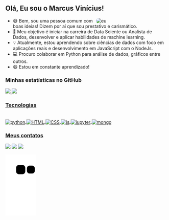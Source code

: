 ## Olá, Eu sou o Marcus Vinícius!

<img align="right" alt="eu" width="220px" style="border-radius:50px;" src="https://cdn.discordapp.com/attachments/880895506128199720/965310745002782770/WhatsApp_Image_2022-04-17_at_14.58.56.jpeg">
<p align="left">
  <ul>
    <li>😅 Bem, sou uma pessoa comum com boas ideias! Dizem por aí que sou prestativo e carismático. </li> 
    <li>🏁 Meu objetivo é iniciar na carreira de Data Sciente ou Analista de Dados, desenvolver e aplicar habilidades de machine learning.</li>
    <li>💡 Atualmente, estou aprendendo sobre ciências de dados com foco em aplicações reais e desenvolvimento em JavaScript com o NodeJs. </li>
    <li>💻 Procuro colaborar em Python para análise de dados, gráficos entre outros.</li>
    <li>😄 Estou em constante aprendizado!</li> 
   </ul>
</p>

### Minhas estatísticas no GitHub

<div style="display: inline_block">
  <a href="https://github.com/kimvns">
  <img height="180em" src="https://github-readme-stats.vercel.app/api?username=kimvns&locale=pt-br&layout=default&show_icons=false&custom_title=Marcus Vinícius Status&theme=dark&include_all_commits=true&count_private=true"/>
  <img height="180em" src="https://github-readme-stats.vercel.app/api/top-langs/?username=kimvns&locale=pt-br&layout=default&langs_count=7&theme=dark"/>
</div> 

### Tecnologias
  <div style="display: inline_block"><br>
  <img align="center" alt="python" height="30" width="40" src="https://cdn.jsdelivr.net/gh/devicons/devicon/icons/python/python-original.svg">
  <img align="center" alt="HTML" height="30" width="40" src="https://cdn.jsdelivr.net/gh/devicons/devicon/icons/html5/html5-original.svg">
  <img align="center" alt="CSS" height="30" width="40" src="https://cdn.jsdelivr.net/gh/devicons/devicon/icons/css3/css3-original.svg">
  <img align="center" alt="js" height="30" width="40" src="https://cdn.jsdelivr.net/gh/devicons/devicon/icons/javascript/javascript-original.svg">
  <img align="center" alt="jupyter" height="30" width="40" src="https://cdn.jsdelivr.net/gh/devicons/devicon/icons/jupyter/jupyter-original.svg">
  <img align="center" alt="mongo" height="30" width="40" src="https://cdn.jsdelivr.net/gh/devicons/devicon/icons/mongodb/mongodb-original.svg">
          
    
</div>

### Meus contatos
  <div>
  <a href="https://www.linkedin.com/in/kim-vns/" target="_blank"><img src="https://img.shields.io/badge/LinkedIn-0077B5?style=for-the-badge&logo=linkedin&logoColor=white" target="_blank"></a>
  <a href="https://instagram.com/kim.vns" target="_blank"><img src="https://img.shields.io/badge/Instagram-E4405F?style=for-the-badge&logo=instagram&logoColor=white" target="_blank"></a>
  <a href = "mailto:kim.only3d@gmail.com"><img src="https://img.shields.io/badge/Gmail-D14836?style=for-the-badge&logo=gmail&logoColor=white" target="_blank"></a>
  
</div>

<img src="https://github.com/kimvns/kimvns/blob/output/github-contribution-grid-snake.svg" align="center"></p>
